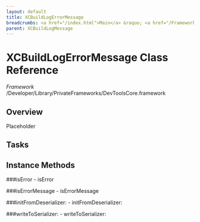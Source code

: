 ```yaml
---
layout: default
title: XCBuildLogErrorMessage
breadcrumbs: <a href="/index.html">Main</a> &raquo; <a href="/Frameworks.html">Framework</a> &raquo; <a href="/Frameworks/DevToolsCore.html">DevToolsCore</a> &raquo; XCBuildLogErrorMessage
parent: XCBuildLogMessage 
---
```

# XCBuildLogErrorMessage Class Reference

*Framework* /Developer/Library/PrivateFrameworks/DevToolsCore.framework

## Overview

Placeholder

## Tasks

## Instance Methods

<a name="-isError"></a>
###isError
    - isError

<a name="-isErrorMessage"></a>
###isErrorMessage
    - isErrorMessage

<a name="-initFromDeserializer:"></a>
###initFromDeserializer:
    - initFromDeserializer:

<a name="-writeToSerializer:"></a>
###writeToSerializer:
    - writeToSerializer:


